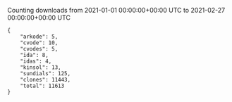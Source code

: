 
Counting downloads from 2021-01-01 00:00:00+00:00 UTC to 2021-02-27 00:00:00+00:00 UTC

```
{
    "arkode": 5,
    "cvode": 10,
    "cvodes": 5,
    "ida": 8,
    "idas": 4,
    "kinsol": 13,
    "sundials": 125,
    "clones": 11443,
    "total": 11613
}
```
